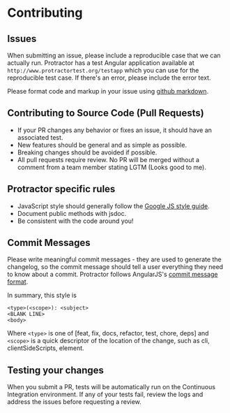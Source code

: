 # Contributing

## Issues

When submitting an issue, please include a reproducible case that we can actually run. Protractor has a test Angular application available at `http://www.protractortest.org/testapp` which you can use for the reproducible test case. If there's an error, please include the error text.

Please format code and markup in your issue using [github markdown](https://help.github.com/articles/github-flavored-markdown).

## Contributing to Source Code (Pull Requests)

-   If your PR changes any behavior or fixes an issue, it should have an associated test.
-   New features should be general and as simple as possible.
-   Breaking changes should be avoided if possible.
-   All pull requests require review. No PR will be merged without a comment from a team member stating LGTM (Looks good to me).

## Protractor specific rules

-   JavaScript style should generally follow the [Google JS style guide](https://google.github.io/styleguide/javascriptguide.xml).
-   Document public methods with jsdoc.
-   Be consistent with the code around you!

## Commit Messages

Please write meaningful commit messages - they are used to generate the changelog, so the commit message should tell a user everything they need to know about a commit. Protractor follows AngularJS's [commit message format](https://docs.google.com/a/google.com/document/d/1QrDFcIiPjSLDn3EL15IJygNPiHORgU1_OOAqWjiDU5Y/edit#heading=h.z8a3t6ehl060).

In summary, this style is

    <type>(<scope>): <subject>
    <BLANK LINE>
    <body>

Where `<type>` is one of [feat, fix, docs, refactor, test, chore, deps] and
`<scope>` is a quick descriptor of the location of the change, such as cli, clientSideScripts, element.

## Testing your changes

When you submit a PR, tests will be automatically run on the Continuous Integration environment. If any of your tests fail, review the logs and address the issues before requesting a review.
